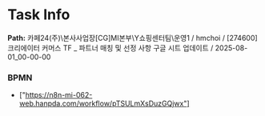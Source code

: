 # Task Info

**Path:** 카페24(주)\본사사업장\[CG]MI본부\Y쇼핑센터팀\운영1 / hmchoi / [274600] 크리에이터 커머스 TF _ 파트너 매칭 및 선정 사항 구글 시트 업데이트 / 2025-08-01_00-00-00

### BPMN
- ["https://n8n-mi-062-web.hanpda.com/workflow/pTSULmXsDuzGQjwx"]


